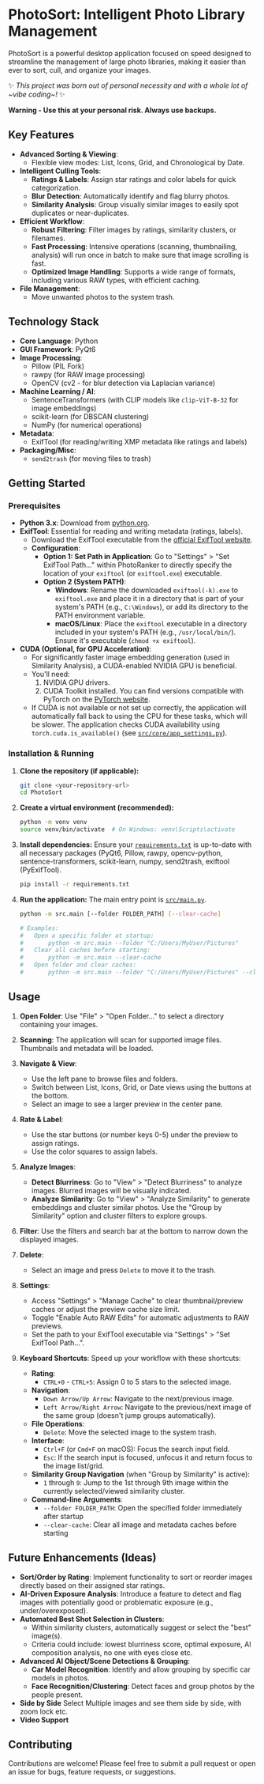 # PhotoSort: Intelligent Photo Library Management

PhotoSort is a powerful desktop application focused on speed designed to streamline the management of large photo libraries, making it easier than ever to sort, cull, and organize your images.

✨ *This project was born out of personal necessity and with a whole lot of ~vibe coding~!* ✨

**Warning - Use this at your personal risk. Always use backups.**

## Key Features

* **Advanced Sorting & Viewing**:
  * Flexible view modes: List, Icons, Grid, and Chronological by Date.
* **Intelligent Culling Tools**:
  * **Ratings & Labels**: Assign star ratings and color labels for quick categorization.
  * **Blur Detection**: Automatically identify and flag blurry photos.
  * **Similarity Analysis**: Group visually similar images to easily spot duplicates or near-duplicates.
* **Efficient Workflow**:
  * **Robust Filtering**: Filter images by ratings, similarity clusters, or filenames.
  * **Fast Processing**: Intensive operations (scanning, thumbnailing, analysis) will run once in batch to make sure that image scrolling is fast.
  * **Optimized Image Handling**: Supports a wide range of formats, including various RAW types, with efficient caching.
* **File Management**:
  * Move unwanted photos to the system trash.

## Technology Stack

* **Core Language**: Python
* **GUI Framework**: PyQt6
* **Image Processing**:
  * Pillow (PIL Fork)
  * rawpy (for RAW image processing)
  * OpenCV (cv2 - for blur detection via Laplacian variance)
* **Machine Learning / AI**:
  * SentenceTransformers (with CLIP models like `clip-ViT-B-32` for image embeddings)
  * scikit-learn (for DBSCAN clustering)
  * NumPy (for numerical operations)
* **Metadata**:
  * ExifTool (for reading/writing XMP metadata like ratings and labels)
* **Packaging/Misc**:
  * `send2trash` (for moving files to trash)

## Getting Started

### Prerequisites

* **Python 3.x**: Download from [python.org](https://www.python.org/).
* **ExifTool**: Essential for reading and writing metadata (ratings, labels).
  * Download the ExifTool executable from the [official ExifTool website](https://exiftool.org/).
  * **Configuration**:
    * **Option 1: Set Path in Application**: Go to "Settings" > "Set ExifTool Path..." within PhotoRanker to directly specify the location of your `exiftool` (or `exiftool.exe`) executable.
    * **Option 2 (System PATH)**:
      * **Windows**: Rename the downloaded `exiftool(-k).exe` to `exiftool.exe` and place it in a directory that is part of your system's PATH (e.g., `C:\Windows`), or add its directory to the PATH environment variable.
      * **macOS/Linux**: Place the `exiftool` executable in a directory included in your system's PATH (e.g., `/usr/local/bin/`). Ensure it's executable (`chmod +x exiftool`).
* **CUDA (Optional, for GPU Acceleration)**:
  * For significantly faster image embedding generation (used in Similarity Analysis), a CUDA-enabled NVIDIA GPU is beneficial.
  * You'll need:
    1. NVIDIA GPU drivers.
    2. CUDA Toolkit installed. You can find versions compatible with PyTorch on the [PyTorch website](https://pytorch.org/get-started/locally/).
  * If CUDA is not available or not set up correctly, the application will automatically fall back to using the CPU for these tasks, which will be slower. The application checks CUDA availability using `torch.cuda.is_available()` (see [`src/core/app_settings.py`](src/core/app_settings.py:18)).

### Installation & Running

1. **Clone the repository (if applicable):**

   ```bash
   git clone <your-repository-url>
   cd PhotoSort
   ```
2. **Create a virtual environment (recommended):**

   ```bash
   python -m venv venv
   source venv/bin/activate  # On Windows: venv\Scripts\activate
   ```
3. **Install dependencies:**
   Ensure your [`requirements.txt`](requirements.txt) is up-to-date with all necessary packages (PyQt6, Pillow, rawpy, opencv-python, sentence-transformers, scikit-learn, numpy, send2trash, exiftool (PyExifTool).

   ```bash
   pip install -r requirements.txt
   ```
4. **Run the application:**
   The main entry point is [`src/main.py`](src/main.py:147).

   ```bash
   python -m src.main [--folder FOLDER_PATH] [--clear-cache]
   
   # Examples:
   #   Open a specific folder at startup:
   #       python -m src.main --folder "C:/Users/MyUser/Pictures"
   #   Clear all caches before starting:
   #       python -m src.main --clear-cache
   #   Open folder and clear caches:
   #       python -m src.main --folder "C:/Users/MyUser/Pictures" --clear-cache
   ```

## Usage

1. **Open Folder**: Use "File" > "Open Folder..." to select a directory containing your images.
2. **Scanning**: The application will scan for supported image files. Thumbnails and metadata will be loaded.
3. **Navigate & View**:

   * Use the left pane to browse files and folders.
   * Switch between List, Icons, Grid, or Date views using the buttons at the bottom.
   * Select an image to see a larger preview in the center pane.
4. **Rate & Label**:

   * Use the star buttons (or number keys 0-5) under the preview to assign ratings.
   * Use the color squares to assign labels.
5. **Analyze Images**:

   * **Detect Blurriness**: Go to "View" > "Detect Blurriness" to analyze images. Blurred images will be visually indicated.
   * **Analyze Similarity**: Go to "View" > "Analyze Similarity" to generate embeddings and cluster similar photos. Use the "Group by Similarity" option and cluster filters to explore groups.
6. **Filter**: Use the filters and search bar at the bottom to narrow down the displayed images.
7. **Delete**:

   * Select an image and press `Delete` to move it to the trash.
8. **Settings**:

   * Access "Settings" > "Manage Cache" to clear thumbnail/preview caches or adjust the preview cache size limit.
   * Toggle "Enable Auto RAW Edits" for automatic adjustments to RAW previews.
   * Set the path to your ExifTool executable via "Settings" > "Set ExifTool Path...".
9. **Keyboard Shortcuts**: Speed up your workflow with these shortcuts:

   * **Rating**:
     * `CTRL+0` - `CTRL+5`: Assign 0 to 5 stars to the selected image.
   * **Navigation**:
     * `Down Arrow/Up Arrow`: Navigate to the next/previous image.
     * `Left Arrow/Right Arrow`: Navigate to the previous/next image of the same group (doesn't jump groups automatically).
   * **File Operations**:
     * `Delete`: Move the selected image to the system trash.
   * **Interface**:
     * `Ctrl+F` (or `Cmd+F` on macOS): Focus the search input field.
     * `Esc`: If the search input is focused, unfocus it and return focus to the image list/grid.
   * **Similarity Group Navigation** (when "Group by Similarity" is active):
     * `1` through `9`: Jump to the 1st through 9th image within the currently selected/viewed similarity cluster.
   * **Command-line Arguments**:
     * `--folder FOLDER_PATH`: Open the specified folder immediately after startup
     * `--clear-cache`: Clear all image and metadata caches before starting

## Future Enhancements (Ideas)

* **Sort/Order by Rating**: Implement functionality to sort or reorder images directly based on their assigned star ratings.
* **AI-Driven Exposure Analysis**: Introduce a feature to detect and flag images with potentially good or problematic exposure (e.g., under/overexposed).
* **Automated Best Shot Selection in Clusters**:
  * Within similarity clusters, automatically suggest or select the "best" image(s).
  * Criteria could include: lowest blurriness score, optimal exposure, AI composition analysis, no one with eyes close etc.
* **Advanced AI Object/Scene Detections & Grouping**:
  * **Car Model Recognition**: Identify and allow grouping by specific car models in photos.
  * **Face Recognition/Clustering**: Detect faces and group photos by the people present.
* **Side by Side** Select Multiple images and see them side by side, with zoom lock etc.
* **Video Support**

## Contributing

Contributions are welcome! Please feel free to submit a pull request or open an issue for bugs, feature requests, or suggestions.
